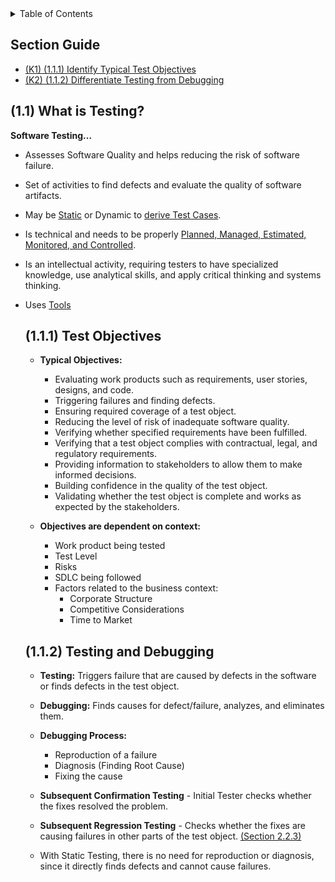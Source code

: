 <details>
  <summary>Table of Contents</summary>
  <ul>
    <li><a href="/README.md">Home</a></li>
    <li><a href="Chapter_1_Home.md">Chapter Home</a></li>
    <li><a href="Section_1.md">Section 1</a></li>
    <li><a href="Section_2.md">Section 2</a></li>
    <li><a href="Section_3.md">Section 3</a></li>
    <li><a href="Section_4.md">Section 4</a></li>
    <li><a href="Section_5.md">Section 5</a></li>
  </ul>
</details>

## Section Guide

- [(K1) (1.1.1) Identify Typical Test Objectives](#111)
- [(K2) (1.1.2) Differentiate Testing from Debugging](#112)

<a id="11"></a>

## (1.1) What is Testing?

**Software Testing...**

- Assesses Software Quality and helps reducing the risk of software failure.
- Set of activities to find defects and evaluate the quality of software artifacts.
- May be [Static](/Chapters/Chapter%203/Chapter_3_Home.md) or Dynamic to [derive Test Cases](/Chapters/Chapter%204/Chapter_4_Home.md).
- Is technical and needs to be properly [Planned, Managed, Estimated, Monitored, and Controlled](/Chapters/Chapter%205/Chapter_5_Home.md).
- Is an intellectual activity, requiring testers to have specialized knowledge, use analytical skills, and apply critical thinking and systems thinking.
- Uses [Tools](Chapter%206.md)

  <a id="111"></a>

  ## (1.1.1) Test Objectives

  - **Typical Objectives:**

    - Evaluating work products such as requirements, user stories, designs, and code.
    - Triggering failures and finding defects.
    - Ensuring required coverage of a test object.
    - Reducing the level of risk of inadequate software quality.
    - Verifying whether specified requirements have been fulfilled.
    - Verifying that a test object complies with contractual, legal, and regulatory requirements.
    - Providing information to stakeholders to allow them to make informed decisions.
    - Building confidence in the quality of the test object.
    - Validating whether the test object is complete and works as expected by the stakeholders.

  - **Objectives are dependent on context:**
    - Work product being tested
    - Test Level
    - Risks
    - SDLC being followed
    - Factors related to the business context:
      - Corporate Structure
      - Competitive Considerations
      - Time to Market

  <a id="112"></a>

  ## (1.1.2) Testing and Debugging

  - **Testing:** Triggers failure that are caused by defects in the software or finds defects in the test object.

  - **Debugging:** Finds causes for defect/failure, analyzes, and eliminates them.

  - **Debugging Process:**

    - Reproduction of a failure
    - Diagnosis (Finding Root Cause)
    - Fixing the cause

  - **Subsequent Confirmation Testing** - Initial Tester checks whether the fixes resolved the problem.
  - **Subsequent Regression Testing** - Checks whether the fixes are causing failures in other parts of the test object. [(Section 2.2.3)](Chapter%202.md#223)
  - With Static Testing, there is no need for reproduction or diagnosis, since it directly finds defects and cannot cause failures.
